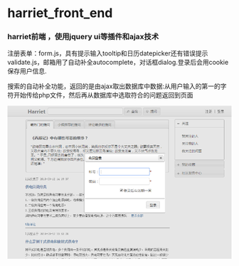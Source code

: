 # harriet_front_end
### harriet前端 ，使用jquery ui等插件和ajax技术
<p>注册表单：form.js，具有提示输入tooltip和日历datepicker还有错误提示validate.js，邮箱用了自动补全autocomplete，对话框dialog.登录后会用cookie保存用户信息.</p><p>搜索的自动补全功能，返回的是由ajax取出数据库中数据:从用户输入的第一的字符开始传给php文件，然后再从数据库中选取符合的问题返回到页面</p>

<img src="https://github.com/harrietjia/harriet_front_end/blob/master/img/20180314174126149.png" alt="页面整体效果图"/>
